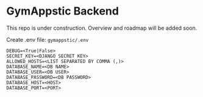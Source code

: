 # GymAppstic Backend

This repo is under construction. Overview and roadmap will be added soon.

Create .env file: `gymappstic/.env`
```dotenv
DEBUG=<True|False>
SECRET_KEY=<DJANGO SECRET KEY>
ALLOWED_HOSTS=<LIST SEPARATED BY COMMA (,)>
DATABASE_NAME=<DB NAME>
DATABASE_USER=<DB USER>
DATABASE_PASSWORD=<DB PASSWORD>
DATABASE_HOST=<HOST>
DATABASE_PORT=<PORT>
```